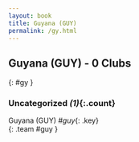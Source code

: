 ```yaml
---
layout: book
title: Guyana (GUY)
permalink: /gy.html
---
```


## Guyana (GUY) - 0 Clubs
{: #gy }









### Uncategorized _(1)_{:.count}

Guyana  (GUY)  _#guy_{: .key} <br>
{: .team #guy }


 
